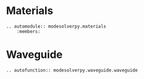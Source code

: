 
# Materials

```eval_rst
.. automodule:: modesolverpy.materials
    :members:
```

# Waveguide


```eval_rst
.. autofunction:: modesolverpy.waveguide.waveguide
```
